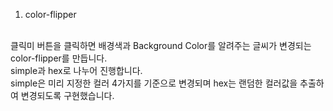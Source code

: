 01. color-flipper
<br/>
클릭미 버튼을 클릭하면 배경색과 Background Color를 알려주는 글씨가 변경되는 color-flipper를 만듭니다.
<br/>
simple과 hex로 나누어 진행합니다.
<br/>
simple은 미리 지정한 컬러 4가지를 기준으로 변경되며 hex는 랜덤한 컬러값을 추출하여 변경되도록 구현했습니다.